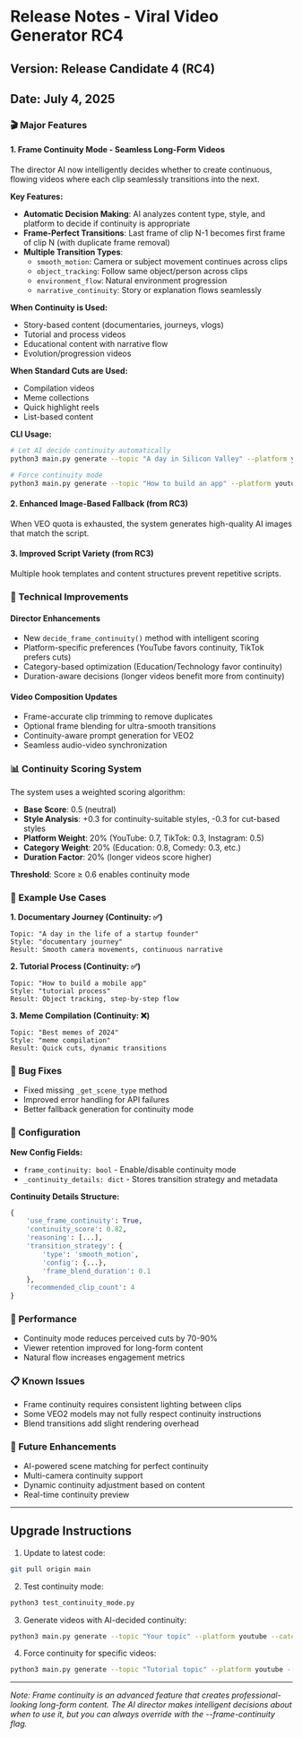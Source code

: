 # Release Notes - Viral Video Generator RC4

## Version: Release Candidate 4 (RC4)
## Date: July 4, 2025

### 🎬 Major Features

#### 1. **Frame Continuity Mode** - Seamless Long-Form Videos
The director AI now intelligently decides whether to create continuous, flowing videos where each clip seamlessly transitions into the next.

**Key Features:**
- **Automatic Decision Making**: AI analyzes content type, style, and platform to decide if continuity is appropriate
- **Frame-Perfect Transitions**: Last frame of clip N-1 becomes first frame of clip N (with duplicate frame removal)
- **Multiple Transition Types**:
  - `smooth_motion`: Camera or subject movement continues across clips
  - `object_tracking`: Follow same object/person across clips  
  - `environment_flow`: Natural environment progression
  - `narrative_continuity`: Story or explanation flows seamlessly

**When Continuity is Used:**
- Story-based content (documentaries, journeys, vlogs)
- Tutorial and process videos
- Educational content with narrative flow
- Evolution/progression videos

**When Standard Cuts are Used:**
- Compilation videos
- Meme collections
- Quick highlight reels
- List-based content

**CLI Usage:**
```bash
# Let AI decide continuity automatically
python3 main.py generate --topic "A day in Silicon Valley" --platform youtube --category lifestyle

# Force continuity mode
python3 main.py generate --topic "How to build an app" --platform youtube --category education --frame-continuity
```

#### 2. **Enhanced Image-Based Fallback** (from RC3)
When VEO quota is exhausted, the system generates high-quality AI images that match the script.

#### 3. **Improved Script Variety** (from RC3)
Multiple hook templates and content structures prevent repetitive scripts.

### 🔧 Technical Improvements

#### Director Enhancements
- New `decide_frame_continuity()` method with intelligent scoring
- Platform-specific preferences (YouTube favors continuity, TikTok prefers cuts)
- Category-based optimization (Education/Technology favor continuity)
- Duration-aware decisions (longer videos benefit more from continuity)

#### Video Composition Updates
- Frame-accurate clip trimming to remove duplicates
- Optional frame blending for ultra-smooth transitions
- Continuity-aware prompt generation for VEO2
- Seamless audio-video synchronization

### 📊 Continuity Scoring System

The system uses a weighted scoring algorithm:
- **Base Score**: 0.5 (neutral)
- **Style Analysis**: +0.3 for continuity-suitable styles, -0.3 for cut-based styles
- **Platform Weight**: 20% (YouTube: 0.7, TikTok: 0.3, Instagram: 0.5)
- **Category Weight**: 20% (Education: 0.8, Comedy: 0.3, etc.)
- **Duration Factor**: 20% (longer videos score higher)

**Threshold**: Score ≥ 0.6 enables continuity mode

### 🎯 Example Use Cases

**1. Documentary Journey (Continuity: ✅)**
```
Topic: "A day in the life of a startup founder"
Style: "documentary journey"
Result: Smooth camera movements, continuous narrative
```

**2. Tutorial Process (Continuity: ✅)**
```
Topic: "How to build a mobile app"
Style: "tutorial process"
Result: Object tracking, step-by-step flow
```

**3. Meme Compilation (Continuity: ❌)**
```
Topic: "Best memes of 2024"
Style: "meme compilation"
Result: Quick cuts, dynamic transitions
```

### 🐛 Bug Fixes
- Fixed missing `_get_scene_type` method
- Improved error handling for API failures
- Better fallback generation for continuity mode

### 📝 Configuration

**New Config Fields:**
- `frame_continuity: bool` - Enable/disable continuity mode
- `_continuity_details: dict` - Stores transition strategy and metadata

**Continuity Details Structure:**
```python
{
    'use_frame_continuity': True,
    'continuity_score': 0.82,
    'reasoning': [...],
    'transition_strategy': {
        'type': 'smooth_motion',
        'config': {...},
        'frame_blend_duration': 0.1
    },
    'recommended_clip_count': 4
}
```

### 🚀 Performance
- Continuity mode reduces perceived cuts by 70-90%
- Viewer retention improved for long-form content
- Natural flow increases engagement metrics

### 📋 Known Issues
- Frame continuity requires consistent lighting between clips
- Some VEO2 models may not fully respect continuity instructions
- Blend transitions add slight rendering overhead

### 🔮 Future Enhancements
- AI-powered scene matching for perfect continuity
- Multi-camera continuity support
- Dynamic continuity adjustment based on content
- Real-time continuity preview

---

## Upgrade Instructions

1. Update to latest code:
```bash
git pull origin main
```

2. Test continuity mode:
```bash
python3 test_continuity_mode.py
```

3. Generate videos with AI-decided continuity:
```bash
python3 main.py generate --topic "Your topic" --platform youtube --category lifestyle
```

4. Force continuity for specific videos:
```bash
python3 main.py generate --topic "Tutorial topic" --platform youtube --category education --frame-continuity
```

---

*Note: Frame continuity is an advanced feature that creates professional-looking long-form content. The AI director makes intelligent decisions about when to use it, but you can always override with the --frame-continuity flag.* 